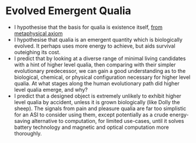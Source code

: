 # Evolved Emergent Qualia

- I hypothesise that the basis for qualia is existence itself, [from metaphysical axiom](Nothing%20is%20a%20Contradiction.md)
- I hypothesise that qualia is an emergent quantity which is biologically evolved. It perhaps uses more energy to achieve, but aids survival outeighing its cost.
- I predict that by looking at a diverse range of minimal living candidates with a hint of higher level qualia, then comparing with their simpler evolutionary predecessor, we can gain a good understanding as to the biological, chemical, or physical configuration necessary for higher level qualia. At what stages along the human evolutionary path did higher level qualia emerge, and why?
- I predict that a designed object is extremely unlikely to exhibit higher level qualia by accident, unless it is grown biologically (like Dolly the sheep). The signals from pain and pleasure qualia are far too simplistic for an ASI to consider using them, except potentially as a crude energy-saving alternative to computation, for limited use-cases, until it solves battery technology and magnetic and optical computation more thoroughly.
